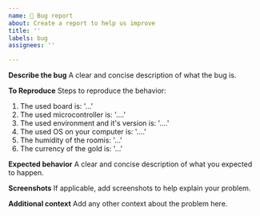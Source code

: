 ```yaml
---
name: 🐛 Bug report
about: Create a report to help us improve
title: ''
labels: bug
assignees: ''

---
```


**Describe the bug**
A clear and concise description of what the bug is.

**To Reproduce**
Steps to reproduce the behavior:
1. The used board is: '...'
2. The used microcontroller is: '....'
3. The used environment and it's version is: '....'
4. The used OS on your computer is: '....'
5. The humidity of the roomis: '...'
6. The currency of the gold is: '...'

**Expected behavior**
A clear and concise description of what you expected to happen.

**Screenshots**
If applicable, add screenshots to help explain your problem.

**Additional context**
Add any other context about the problem here.
